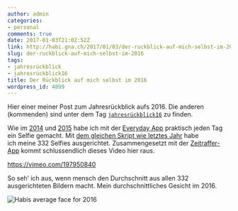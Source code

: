```yaml
---
author: admin
categories:
- personal
comments: true
date: 2017-01-03T21:02:52Z
link: http://habi.gna.ch/2017/01/03/der-ruckblick-auf-mich-selbst-im-2016/
slug: der-ruckblick-auf-mich-selbst-im-2016
tags:
- jahresrückblick
- jahresrückblick16
title: Der Rückblick auf mich selbst im 2016
wordpress_id: 4899
---
```


Hier einer meiner Post zum Jahresrückblick aufs 2016. Die anderen (kommenden) sind unter dem Tag [`jahresrückblick16`](http://habi.gna.ch/tag/jahresruckblick16) zu finden.

Wie im [2014](http://habi.gna.ch/2015/01/10/jahresruckblick-auf-mich-selbst) und [2015](http://habi.gna.ch/2016/01/11/der-ruckblick-auf-mich-selbst-im-2015/) habe ich mit der [Everyday App](http://everyday-app.com) praktisch jeden Tag ein Selfie gemacht. Mit [dem gleichen Skript wie letztes Jahr](https://github.com/habi/facealign/commits/master) habe ich meine 332 Selfies ausgerichtet. Zusammengesetzt mit der [Zeitraffer-App](https://itunes.apple.com/ch/app/zeitraffer/id572526628) kommt schlussendlich dieses Video hier raus.

https://vimeo.com/197950840

So seh’ ich aus, wenn mensch den Durchschnitt aus allen 332 ausgerichteten Bildern macht. Mein durchschnittliches Gesicht im 2016.

![Habis average face for 2016](http://habi.gna.ch/wp-content/uploads/2017/01/AVG_out_Habi_2016.jpg)
